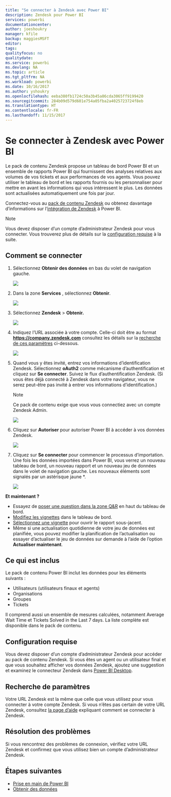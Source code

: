 ```yaml
---
title: "Se connecter à Zendesk avec Power BI"
description: Zendesk pour Power BI
services: powerbi
documentationcenter: 
author: joeshoukry
manager: kfile
backup: maggiesMSFT
editor: 
tags: 
qualityfocus: no
qualitydate: 
ms.service: powerbi
ms.devlang: NA
ms.topic: article
ms.tgt_pltfrm: NA
ms.workload: powerbi
ms.date: 10/16/2017
ms.author: yshoukry
ms.openlocfilehash: eeba380fb1724c50a3b45a86cda3065ff9199420
ms.sourcegitcommit: 284b09d579d601e754a05fba2a4025723724f8eb
ms.translationtype: HT
ms.contentlocale: fr-FR
ms.lasthandoff: 11/15/2017
---
```

# <a name="connect-to-zendesk-with-power-bi"></a>Se connecter à Zendesk avec Power BI
Le pack de contenu Zendesk propose un tableau de bord Power BI et un ensemble de rapports Power BI qui fournissent des analyses relatives aux volumes de vos tickets et aux performances de vos agents. Vous pouvez utiliser le tableau de bord et les rapports fournis ou les personnaliser pour mettre en avant les informations qui vous intéressent le plus.  Les données sont actualisées automatiquement une fois par jour. 

Connectez-vous au [pack de contenu Zendesk](https://app.powerbi.com/getdata/services/zendesk) ou obtenez davantage d’informations sur l’[intégration de Zendesk](https://powerbi.microsoft.com/integrations/zendesk) à Power BI.

>[!NOTE]
>Vous devez disposer d’un compte d’administrateur Zendesk pour vous connecter. Vous trouverez plus de détails sur la [configuration requise](#Requirements) à la suite.

## <a name="how-to-connect"></a>Comment se connecter
1. Sélectionnez **Obtenir des données** en bas du volet de navigation gauche.
   
   ![](media/service-connect-to-zendesk/pbi_getdata.png)
2. Dans la zone **Services** , sélectionnez **Obtenir**.
   
   ![](media/service-connect-to-zendesk/pbi_getservices.png) 
3. Sélectionnez **Zendesk** \> **Obtenir.**
   
   ![](media/service-connect-to-zendesk/zendesk.png)
4. Indiquez l’URL associée à votre compte. Celle-ci doit être au format **https://company.zendesk.com** consultez les détails sur la [recherche de ces paramètres](#FindingParams) ci-dessous.
   
   ![](media/service-connect-to-zendesk/pbi_zendeskconnect.png)
5. Quand vous y êtes invité, entrez vos informations d’identification Zendesk.  Sélectionnez **oAuth2** comme mécanisme d’authentification et cliquez sur **Se connecter**. Suivez le flux d’authentification Zendesk. (Si vous êtes déjà connecté à Zendesk dans votre navigateur, vous ne serez peut-être pas invité à entrer vos informations d’identification.)
   
   > [!NOTE]
   > Ce pack de contenu exige que vous vous connectiez avec un compte Zendesk Admin. 
   > 
   > 
   
   ![](media/service-connect-to-zendesk/pbi_zendesksignin.png)
6. Cliquez sur **Autoriser** pour autoriser Power BI à accéder à vos données Zendesk.
   
   ![](media/service-connect-to-zendesk/zendesk2.jpg)
7. Cliquez sur **Se connecter** pour commencer le processus d’importation. Une fois les données importées dans Power BI, vous verrez un nouveau tableau de bord, un nouveau rapport et un nouveau jeu de données dans le volet de navigation gauche. Les nouveaux éléments sont signalés par un astérisque jaune \*.
   
   ![](media/service-connect-to-zendesk/pbi_zendeskdash.png)

**Et maintenant ?**

* Essayez de [poser une question dans la zone Q&R](service-q-and-a.md) en haut du tableau de bord.
* [Modifiez les vignettes](service-dashboard-edit-tile.md) dans le tableau de bord.
* [Sélectionnez une vignette](service-dashboard-tiles.md) pour ouvrir le rapport sous-jacent.
* Même si une actualisation quotidienne de votre jeu de données est planifiée, vous pouvez modifier la planification de l’actualisation ou essayer d’actualiser le jeu de données sur demande à l’aide de l’option **Actualiser maintenant**.

## <a name="whats-included"></a>Ce qui est inclus
Le pack de contenu Power BI inclut les données pour les éléments suivants :  

* Utilisateurs (utilisateurs finaux et agents)  
* Organisations  
* Groupes  
* Tickets  

Il comprend aussi un ensemble de mesures calculées, notamment Average Wait Time et Tickets Solved in the Last 7 days. La liste complète est disponible dans le pack de contenu.

<a name="Requirements"></a>

## <a name="system-requirements"></a>Configuration requise
Vous devez disposer d’un compte d’administrateur Zendesk pour accéder au pack de contenu Zendesk. Si vous êtes un agent ou un utilisateur final et que vous souhaitez afficher vos données Zendesk, ajoutez une suggestion et examinez le connecteur Zendesk dans [Power BI Desktop](desktop-connect-to-data.md).

<a name="FindingParams"></a>

## <a name="finding-parameters"></a>Recherche de paramètres
Votre URL Zendesk est la même que celle que vous utilisez pour vous connecter à votre compte Zendesk. Si vous n’êtes pas certain de votre URL Zendesk, consultez [la page d’aide](https://www.zendesk.com/login/) expliquant comment se connecter à Zendesk.

## <a name="troubleshooting"></a>Résolution des problèmes
Si vous rencontrez des problèmes de connexion, vérifiez votre URL Zendesk et confirmez que vous utilisez bien un compte d’administrateur Zendesk.

## <a name="next-steps"></a>Étapes suivantes
* [Prise en main de Power BI](service-get-started.md)
* [Obtenir des données](service-get-data.md)

